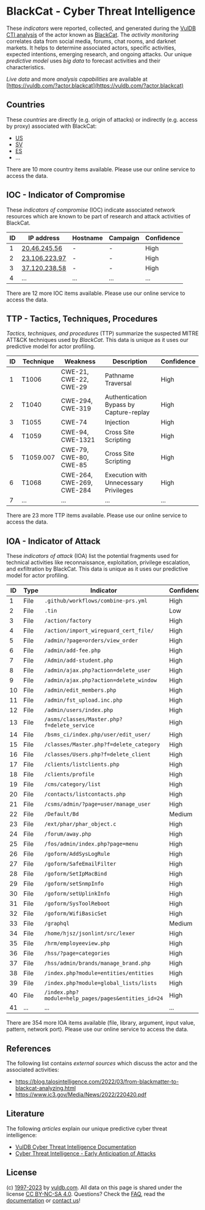# BlackCat - Cyber Threat Intelligence

These _indicators_ were reported, collected, and generated during the [VulDB CTI analysis](https://vuldb.com/?kb.cti) of the actor known as [BlackCat](https://vuldb.com/?actor.blackcat). The _activity monitoring_ correlates data from social media, forums, chat rooms, and darknet markets. It helps to determine associated actors, specific activities, expected intentions, emerging research, and ongoing attacks. Our unique _predictive model_ uses _big data_ to forecast activities and their characteristics.

_Live data_ and more _analysis capabilities_ are available at [https://vuldb.com/?actor.blackcat](https://vuldb.com/?actor.blackcat)

## Countries

These _countries_ are directly (e.g. origin of attacks) or indirectly (e.g. access by proxy) associated with BlackCat:

* [US](https://vuldb.com/?country.us)
* [SV](https://vuldb.com/?country.sv)
* [ES](https://vuldb.com/?country.es)
* ...

There are 10 more country items available. Please use our online service to access the data.

## IOC - Indicator of Compromise

These _indicators of compromise_ (IOC) indicate associated network resources which are known to be part of research and attack activities of BlackCat.

ID | IP address | Hostname | Campaign | Confidence
-- | ---------- | -------- | -------- | ----------
1 | [20.46.245.56](https://vuldb.com/?ip.20.46.245.56) | - | - | High
2 | [23.106.223.97](https://vuldb.com/?ip.23.106.223.97) | - | - | High
3 | [37.120.238.58](https://vuldb.com/?ip.37.120.238.58) | - | - | High
4 | ... | ... | ... | ...

There are 12 more IOC items available. Please use our online service to access the data.

## TTP - Tactics, Techniques, Procedures

_Tactics, techniques, and procedures_ (TTP) summarize the suspected MITRE ATT&CK techniques used by _BlackCat_. This data is unique as it uses our predictive model for actor profiling.

ID | Technique | Weakness | Description | Confidence
-- | --------- | -------- | ----------- | ----------
1 | T1006 | CWE-21, CWE-22, CWE-29 | Pathname Traversal | High
2 | T1040 | CWE-294, CWE-319 | Authentication Bypass by Capture-replay | High
3 | T1055 | CWE-74 | Injection | High
4 | T1059 | CWE-94, CWE-1321 | Cross Site Scripting | High
5 | T1059.007 | CWE-79, CWE-80, CWE-85 | Cross Site Scripting | High
6 | T1068 | CWE-264, CWE-269, CWE-284 | Execution with Unnecessary Privileges | High
7 | ... | ... | ... | ...

There are 23 more TTP items available. Please use our online service to access the data.

## IOA - Indicator of Attack

These _indicators of attack_ (IOA) list the potential fragments used for technical activities like reconnaissance, exploitation, privilege escalation, and exfiltration by BlackCat. This data is unique as it uses our predictive model for actor profiling.

ID | Type | Indicator | Confidence
-- | ---- | --------- | ----------
1 | File | `.github/workflows/combine-prs.yml` | High
2 | File | `.tin` | Low
3 | File | `/action/factory` | High
4 | File | `/action/import_wireguard_cert_file/` | High
5 | File | `/admin/?page=orders/view_order` | High
6 | File | `/admin/add-fee.php` | High
7 | File | `/Admin/add-student.php` | High
8 | File | `/admin/ajax.php?action=delete_user` | High
9 | File | `/admin/ajax.php?action=delete_window` | High
10 | File | `/admin/edit_members.php` | High
11 | File | `/admin/fst_upload.inc.php` | High
12 | File | `/admin/users/index.php` | High
13 | File | `/asms/classes/Master.php?f=delete_service` | High
14 | File | `/bsms_ci/index.php/user/edit_user/` | High
15 | File | `/classes/Master.php?f=delete_category` | High
16 | File | `/classes/Users.php?f=delete_client` | High
17 | File | `/clients/listclients.php` | High
18 | File | `/clients/profile` | High
19 | File | `/cms/category/list` | High
20 | File | `/contacts/listcontacts.php` | High
21 | File | `/csms/admin/?page=user/manage_user` | High
22 | File | `/Default/Bd` | Medium
23 | File | `/ext/phar/phar_object.c` | High
24 | File | `/forum/away.php` | High
25 | File | `/fos/admin/index.php?page=menu` | High
26 | File | `/goform/AddSysLogRule` | High
27 | File | `/goform/SafeEmailFilter` | High
28 | File | `/goform/SetIpMacBind` | High
29 | File | `/goform/setSnmpInfo` | High
30 | File | `/goform/setUplinkInfo` | High
31 | File | `/goform/SysToolReboot` | High
32 | File | `/goform/WifiBasicSet` | High
33 | File | `/graphql` | Medium
34 | File | `/home/hjsz/jsonlint/src/lexer` | High
35 | File | `/hrm/employeeview.php` | High
36 | File | `/hss/?page=categories` | High
37 | File | `/hss/admin/brands/manage_brand.php` | High
38 | File | `/index.php?module=entities/entities` | High
39 | File | `/index.php?module=global_lists/lists` | High
40 | File | `/index.php?module=help_pages/pages&entities_id=24` | High
41 | ... | ... | ...

There are 354 more IOA items available (file, library, argument, input value, pattern, network port). Please use our online service to access the data.

## References

The following list contains _external sources_ which discuss the actor and the associated activities:

* https://blog.talosintelligence.com/2022/03/from-blackmatter-to-blackcat-analyzing.html
* https://www.ic3.gov/Media/News/2022/220420.pdf

## Literature

The following _articles_ explain our unique predictive cyber threat intelligence:

* [VulDB Cyber Threat Intelligence Documentation](https://vuldb.com/?kb.cti)
* [Cyber Threat Intelligence - Early Anticipation of Attacks](https://www.scip.ch/en/?labs.20201022)

## License

(c) [1997-2023](https://vuldb.com/?kb.changelog) by [vuldb.com](https://vuldb.com/?kb.about). All data on this page is shared under the license [CC BY-NC-SA 4.0](https://creativecommons.org/licenses/by-nc-sa/4.0/). Questions? Check the [FAQ](https://vuldb.com/?kb.faq), read the [documentation](https://vuldb.com/?kb) or [contact us](https://vuldb.com/?contact)!
